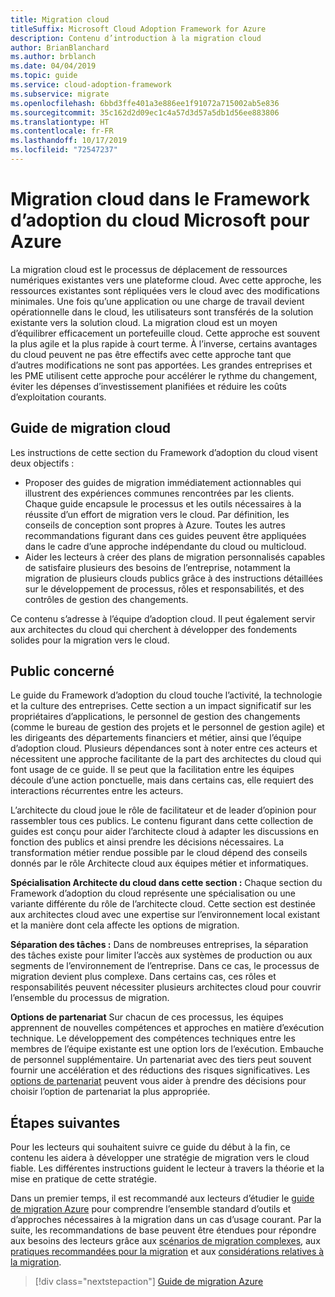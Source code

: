 ```yaml
---
title: Migration cloud
titleSuffix: Microsoft Cloud Adoption Framework for Azure
description: Contenu d’introduction à la migration cloud
author: BrianBlanchard
ms.author: brblanch
ms.date: 04/04/2019
ms.topic: guide
ms.service: cloud-adoption-framework
ms.subservice: migrate
ms.openlocfilehash: 6bbd3ffe401a3e886ee1f91072a715002ab5e836
ms.sourcegitcommit: 35c162d2d09ec1c4a57d3d57a5db1d56ee883806
ms.translationtype: HT
ms.contentlocale: fr-FR
ms.lasthandoff: 10/17/2019
ms.locfileid: "72547237"
---
```

# <a name="cloud-migration-in-the-microsoft-cloud-adoption-framework-for-azure"></a>Migration cloud dans le Framework d’adoption du cloud Microsoft pour Azure

La migration cloud est le processus de déplacement de ressources numériques existantes vers une plateforme cloud. Avec cette approche, les ressources existantes sont répliquées vers le cloud avec des modifications minimales. Une fois qu’une application ou une charge de travail devient opérationnelle dans le cloud, les utilisateurs sont transférés de la solution existante vers la solution cloud. La migration cloud est un moyen d’équilibrer efficacement un portefeuille cloud. Cette approche est souvent la plus agile et la plus rapide à court terme. À l’inverse, certains avantages du cloud peuvent ne pas être effectifs avec cette approche tant que d’autres modifications ne sont pas apportées. Les grandes entreprises et les PME utilisent cette approche pour accélérer le rythme du changement, éviter les dépenses d’investissement planifiées et réduire les coûts d’exploitation courants.

## <a name="cloud-migration-guidance"></a>Guide de migration cloud

Les instructions de cette section du Framework d’adoption du cloud visent deux objectifs :

- Proposer des guides de migration immédiatement actionnables qui illustrent des expériences communes rencontrées par les clients. Chaque guide encapsule le processus et les outils nécessaires à la réussite d’un effort de migration vers le cloud. Par définition, les conseils de conception sont propres à Azure. Toutes les autres recommandations figurant dans ces guides peuvent être appliquées dans le cadre d’une approche indépendante du cloud ou multicloud.
- Aider les lecteurs à créer des plans de migration personnalisés capables de satisfaire plusieurs des besoins de l’entreprise, notamment la migration de plusieurs clouds publics grâce à des instructions détaillées sur le développement de processus, rôles et responsabilités, et des contrôles de gestion des changements.

Ce contenu s’adresse à l’équipe d’adoption cloud. Il peut également servir aux architectes du cloud qui cherchent à développer des fondements solides pour la migration vers le cloud.

## <a name="intended-audience"></a>Public concerné

Le guide du Framework d’adoption du cloud touche l’activité, la technologie et la culture des entreprises. Cette section a un impact significatif sur les propriétaires d’applications, le personnel de gestion des changements (comme le bureau de gestion des projets et le personnel de gestion agile) et les dirigeants des départements financiers et métier, ainsi que l’équipe d’adoption cloud. Plusieurs dépendances sont à noter entre ces acteurs et nécessitent une approche facilitante de la part des architectes du cloud qui font usage de ce guide. Il se peut que la facilitation entre les équipes découle d’une action ponctuelle, mais dans certains cas, elle requiert des interactions récurrentes entre les acteurs.

L’architecte du cloud joue le rôle de facilitateur et de leader d’opinion pour rassembler tous ces publics. Le contenu figurant dans cette collection de guides est conçu pour aider l’architecte cloud à adapter les discussions en fonction des publics et ainsi prendre les décisions nécessaires. La transformation métier rendue possible par le cloud dépend des conseils donnés par le rôle Architecte cloud aux équipes métier et informatiques.

**Spécialisation Architecte du cloud dans cette section :** Chaque section du Framework d’adoption du cloud représente une spécialisation ou une variante différente du rôle de l’architecte cloud. Cette section est destinée aux architectes cloud avec une expertise sur l’environnement local existant et la manière dont cela affecte les options de migration.

**Séparation des tâches :** Dans de nombreuses entreprises, la séparation des tâches existe pour limiter l’accès aux systèmes de production ou aux segments de l’environnement de l’entreprise. Dans ce cas, le processus de migration devient plus complexe. Dans certains cas, ces rôles et responsabilités peuvent nécessiter plusieurs architectes cloud pour couvrir l’ensemble du processus de migration.

**Options de partenariat** Sur chacun de ces processus, les équipes apprennent de nouvelles compétences et approches en matière d’exécution technique. Le développement des compétences techniques entre les membres de l’équipe existante est une option lors de l’exécution. Embauche de personnel supplémentaire. Un partenariat avec des tiers peut souvent fournir une accélération et des réductions des risques significatives. Les [options de partenariat](./migration-considerations/assess/partnership-options.md) peuvent vous aider à prendre des décisions pour choisir l’option de partenariat la plus appropriée.

## <a name="next-steps"></a>Étapes suivantes

Pour les lecteurs qui souhaitent suivre ce guide du début à la fin, ce contenu les aidera à développer une stratégie de migration vers le cloud fiable. Les différentes instructions guident le lecteur à travers la théorie et la mise en pratique de cette stratégie.

Dans un premier temps, il est recommandé aux lecteurs d’étudier le [guide de migration Azure](./azure-migration-guide/index.md) pour comprendre l’ensemble standard d’outils et d’approches nécessaires à la migration dans un cas d’usage courant. Par la suite, les recommandations de base peuvent être étendues pour répondre aux besoins des lecteurs grâce aux [scénarios de migration complexes](./expanded-scope/index.md), aux [pratiques recommandées pour la migration](./azure-best-practices/index.md) et aux [considérations relatives à la migration](./migration-considerations/index.md).

> [!div class="nextstepaction"]
> [Guide de migration Azure](./azure-migration-guide/index.md)
